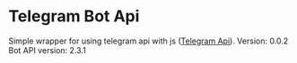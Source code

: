 # Telegram Bot Api

Simple wrapper for using telegram api with js ([Telegram Api](https://core.telegram.org/bots/api)).
Version: 0.0.2
Bot API version: 2.3.1

